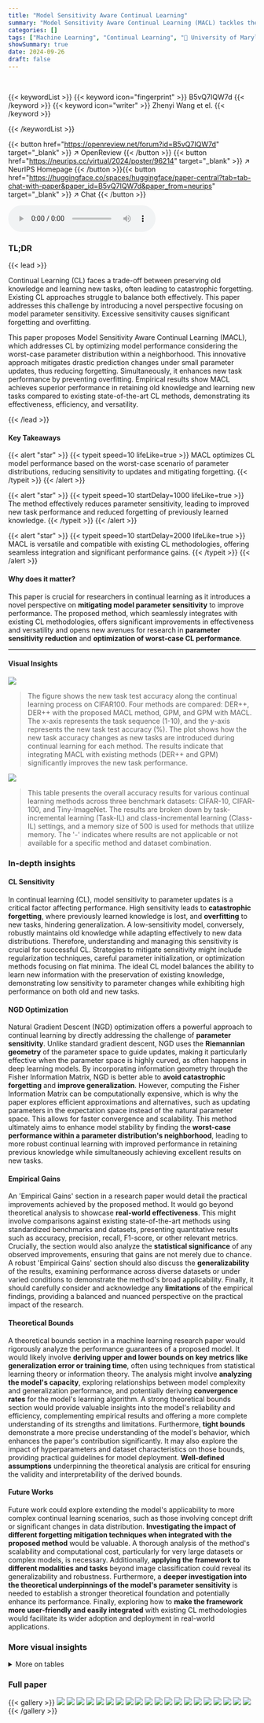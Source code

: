 ```yaml
---
title: "Model Sensitivity Aware Continual Learning"
summary: "Model Sensitivity Aware Continual Learning (MACL) tackles the CL challenge by optimizing model performance based on parameter distribution, achieving superior old knowledge retention and new task perf..."
categories: []
tags: ["Machine Learning", "Continual Learning", "🏢 University of Maryland College Park",]
showSummary: true
date: 2024-09-26
draft: false
---
```


<br>

{{< keywordList >}}
{{< keyword icon="fingerprint" >}} B5vQ7IQW7d {{< /keyword >}}
{{< keyword icon="writer" >}} Zhenyi Wang et el. {{< /keyword >}}
 
{{< /keywordList >}}

{{< button href="https://openreview.net/forum?id=B5vQ7IQW7d" target="_blank" >}}
↗ OpenReview
{{< /button >}}
{{< button href="https://neurips.cc/virtual/2024/poster/96214" target="_blank" >}}
↗ NeurIPS Homepage
{{< /button >}}{{< button href="https://huggingface.co/spaces/huggingface/paper-central?tab=tab-chat-with-paper&paper_id=B5vQ7IQW7d&paper_from=neurips" target="_blank" >}}
↗ Chat
{{< /button >}}



<audio controls>
    <source src="https://ai-paper-reviewer.com/B5vQ7IQW7d/podcast.wav" type="audio/wav">
    Your browser does not support the audio element.
</audio>


### TL;DR


{{< lead >}}

Continual Learning (CL) faces a trade-off between preserving old knowledge and learning new tasks, often leading to catastrophic forgetting. Existing CL approaches struggle to balance both effectively.  This paper addresses this challenge by introducing a novel perspective focusing on model parameter sensitivity.  Excessive sensitivity causes significant forgetting and overfitting. 

This paper proposes Model Sensitivity Aware Continual Learning (MACL), which addresses CL by optimizing model performance considering the worst-case parameter distribution within a neighborhood.  This innovative approach mitigates drastic prediction changes under small parameter updates, thus reducing forgetting.  Simultaneously, it enhances new task performance by preventing overfitting.  Empirical results show MACL achieves superior performance in retaining old knowledge and learning new tasks compared to existing state-of-the-art CL methods, demonstrating its effectiveness, efficiency, and versatility.

{{< /lead >}}


#### Key Takeaways

{{< alert "star" >}}
{{< typeit speed=10 lifeLike=true >}} MACL optimizes CL model performance based on the worst-case scenario of parameter distributions, reducing sensitivity to updates and mitigating forgetting. {{< /typeit >}}
{{< /alert >}}

{{< alert "star" >}}
{{< typeit speed=10 startDelay=1000 lifeLike=true >}} The method effectively reduces parameter sensitivity, leading to improved new task performance and reduced forgetting of previously learned knowledge. {{< /typeit >}}
{{< /alert >}}

{{< alert "star" >}}
{{< typeit speed=10 startDelay=2000 lifeLike=true >}} MACL is versatile and compatible with existing CL methodologies, offering seamless integration and significant performance gains. {{< /typeit >}}
{{< /alert >}}

#### Why does it matter?
This paper is crucial for researchers in continual learning as it introduces a novel perspective on **mitigating model parameter sensitivity** to improve performance. The proposed method, which seamlessly integrates with existing CL methodologies, offers significant improvements in effectiveness and versatility and opens new avenues for research in **parameter sensitivity reduction** and **optimization of worst-case CL performance**.

------
#### Visual Insights



![](https://ai-paper-reviewer.com/B5vQ7IQW7d/figures_7_1.jpg)

> The figure shows the new task test accuracy along the continual learning process on CIFAR100.  Four methods are compared: DER++, DER++ with the proposed MACL method, GPM, and GPM with MACL.  The x-axis represents the task sequence (1-10), and the y-axis represents the new task test accuracy (%). The plot shows how the new task accuracy changes as new tasks are introduced during continual learning for each method.  The results indicate that integrating MACL with existing methods (DER++ and GPM) significantly improves the new task performance.





![](https://ai-paper-reviewer.com/B5vQ7IQW7d/tables_7_1.jpg)

> This table presents the overall accuracy results for various continual learning methods across three benchmark datasets: CIFAR-10, CIFAR-100, and Tiny-ImageNet.  The results are broken down by task-incremental learning (Task-IL) and class-incremental learning (Class-IL) settings,  and a memory size of 500 is used for methods that utilize memory.  The '-' indicates where results are not applicable or not available for a specific method and dataset combination.





### In-depth insights


#### CL Sensitivity
In continual learning (CL), model sensitivity to parameter updates is a critical factor affecting performance.  High sensitivity leads to **catastrophic forgetting**, where previously learned knowledge is lost, and **overfitting** to new tasks, hindering generalization.  A low-sensitivity model, conversely, robustly maintains old knowledge while adapting effectively to new data distributions.  Therefore, understanding and managing this sensitivity is crucial for successful CL.  Strategies to mitigate sensitivity might include regularization techniques, careful parameter initialization, or optimization methods focusing on flat minima. The ideal CL model balances the ability to learn new information with the preservation of existing knowledge, demonstrating low sensitivity to parameter changes while exhibiting high performance on both old and new tasks.

#### NGD Optimization
Natural Gradient Descent (NGD) optimization offers a powerful approach to continual learning by directly addressing the challenge of **parameter sensitivity**.  Unlike standard gradient descent, NGD uses the **Riemannian geometry** of the parameter space to guide updates, making it particularly effective when the parameter space is highly curved, as often happens in deep learning models. By incorporating information geometry through the Fisher Information Matrix, NGD is better able to **avoid catastrophic forgetting** and **improve generalization**. However, computing the Fisher Information Matrix can be computationally expensive, which is why the paper explores efficient approximations and alternatives, such as updating parameters in the expectation space instead of the natural parameter space. This allows for faster convergence and scalability.  This method ultimately aims to enhance model stability by finding the **worst-case performance within a parameter distribution's neighborhood**, leading to more robust continual learning with improved performance in retaining previous knowledge while simultaneously achieving excellent results on new tasks.

#### Empirical Gains
An 'Empirical Gains' section in a research paper would detail the practical improvements achieved by the proposed method.  It would go beyond theoretical analysis to showcase **real-world effectiveness**. This might involve comparisons against existing state-of-the-art methods using standardized benchmarks and datasets, presenting quantitative results such as accuracy, precision, recall, F1-score, or other relevant metrics.  Crucially, the section would also analyze the **statistical significance** of any observed improvements, ensuring that gains are not merely due to chance.  A robust 'Empirical Gains' section should also discuss the **generalizability** of the results, examining performance across diverse datasets or under varied conditions to demonstrate the method's broad applicability.  Finally, it should carefully consider and acknowledge any **limitations** of the empirical findings, providing a balanced and nuanced perspective on the practical impact of the research.

#### Theoretical Bounds
A theoretical bounds section in a machine learning research paper would rigorously analyze the performance guarantees of a proposed model.  It would likely involve **deriving upper and lower bounds on key metrics like generalization error or training time**, often using techniques from statistical learning theory or information theory. The analysis might involve **analyzing the model's capacity**, exploring relationships between model complexity and generalization performance, and potentially deriving **convergence rates** for the model's learning algorithm.  A strong theoretical bounds section would provide valuable insights into the model's reliability and efficiency, complementing empirical results and offering a more complete understanding of its strengths and limitations.  Furthermore, **tight bounds** demonstrate a more precise understanding of the model's behavior, which enhances the paper's contribution significantly.  It may also explore the impact of hyperparameters and dataset characteristics on those bounds, providing practical guidelines for model deployment.  **Well-defined assumptions** underpinning the theoretical analysis are critical for ensuring the validity and interpretability of the derived bounds.

#### Future Works
Future work could explore extending the model's applicability to more complex continual learning scenarios, such as those involving concept drift or significant changes in data distribution.  **Investigating the impact of different forgetting mitigation techniques when integrated with the proposed method** would be valuable.  A thorough analysis of the method's scalability and computational cost, particularly for very large datasets or complex models, is necessary. Additionally, **applying the framework to different modalities and tasks** beyond image classification could reveal its generalizability and robustness.  Furthermore, a **deeper investigation into the theoretical underpinnings of the model's parameter sensitivity** is needed to establish a stronger theoretical foundation and potentially enhance its performance.  Finally, exploring how to **make the framework more user-friendly and easily integrated** with existing CL methodologies would facilitate its wider adoption and deployment in real-world applications.


### More visual insights




<details>
<summary>More on tables
</summary>


![](https://ai-paper-reviewer.com/B5vQ7IQW7d/tables_8_1.jpg)
> This table presents the overall accuracy results for task-incremental learning (Task-IL) and class-incremental learning (Class-IL) on three benchmark datasets: CIFAR-10, CIFAR-100, and Tiny-ImageNet.  The results are reported for various continual learning methods (including the proposed MACL method and several baselines) and compare their performance under different learning scenarios. A memory size of 500 is used across all experiments.

![](https://ai-paper-reviewer.com/B5vQ7IQW7d/tables_8_2.jpg)
> This table presents the results of Task-IL and Class-IL experiments conducted on CIFAR-100 and Tiny-ImageNet datasets using a memory size of 2000.  It compares the performance of different continual learning methods (ER, ER+MACL, DER++, DER+++MACL, LODE, and LODE+MACL) in terms of overall accuracy. The results show the impact of integrating the proposed MACL method with existing continual learning approaches.

![](https://ai-paper-reviewer.com/B5vQ7IQW7d/tables_9_1.jpg)
> This table shows the overall accuracy results of integrating DER++ with MACL on the Tiny-ImageNet dataset.  The experiment was conducted using a memory buffer size of 500, and the number of tasks in the continual learning sequence was varied (10 and 20 tasks).  The results demonstrate the performance improvement achieved by integrating MACL with DER++, even with longer task sequences, highlighting the effectiveness of the method in improving overall accuracy across multiple tasks.

![](https://ai-paper-reviewer.com/B5vQ7IQW7d/tables_21_1.jpg)
> This table presents the results of an ablation study on the hyperparameter η, which controls the sensitivity of the model to parameter updates.  The study evaluates the effect of different values of η on the overall accuracy of the model on two datasets, CIFAR100 and Tiny-ImageNet, when performing task-incremental learning (Task-IL).  The results show how the model's performance changes as the sensitivity to parameter updates is adjusted.

![](https://ai-paper-reviewer.com/B5vQ7IQW7d/tables_22_1.jpg)
> This table compares the performance of the proposed method MACL using two different optimization methods: Natural Gradient Descent (NGD) and Gradient Descent (GD).  The results show the overall accuracy achieved on two benchmark datasets, CIFAR100 and Tiny-ImageNet, under the task-incremental learning setting. This demonstrates the impact of the optimization method on the model's ability to retain knowledge and achieve good performance on new tasks.  The values show the improvement of using NGD compared to GD for MACL.

![](https://ai-paper-reviewer.com/B5vQ7IQW7d/tables_22_2.jpg)
> This table presents the results of online continual learning experiments on the CIFAR100 dataset under blurry boundary conditions.  It compares the performance of the MKD(PCR) method alone with the performance of MKD(PCR) enhanced by the proposed MACL method.  The comparison is made across varying memory sizes (1000, 2000, and 5000). The results demonstrate the improvement in accuracy achieved by integrating MACL into the baseline MKD(PCR) method.

![](https://ai-paper-reviewer.com/B5vQ7IQW7d/tables_22_3.jpg)
> This table presents the results of online continual learning experiments on the Tiny-ImageNet dataset under blurry boundary conditions. It compares the performance of the MKD(PCR) method with and without the proposed MACL approach, across three different memory sizes (2000, 5000, and 10000). The results show the improvement achieved by integrating MACL into the MKD(PCR) method for enhancing online continual learning performance under challenging conditions.

![](https://ai-paper-reviewer.com/B5vQ7IQW7d/tables_22_4.jpg)
> This table shows the overall accuracy results of integrating the proposed MACL method with the DER++ baseline method on the Tiny-ImageNet dataset.  The experiment is performed using a memory buffer size of 500 and varies the number of tasks in the sequence to assess the impact of longer task sequences. The results are reported separately for both Class-IL and Task-IL scenarios.  The table highlights that even with longer sequences of tasks, the MACL method improves performance compared to the baseline DER++ method.

![](https://ai-paper-reviewer.com/B5vQ7IQW7d/tables_22_5.jpg)
> This table presents a comparison of the performance of various continual learning methods (ER, ER+MACL, DER++, and DER++MACL) on the 5-datasets benchmark, which consists of five distinct datasets (CIFAR-10, MNIST, Fashion-MNIST, SVHN, and notMNIST).  The results are shown for both Class-IL (class-incremental learning) and Task-IL (task-incremental learning) settings.  The table showcases the accuracy achieved by each method, illustrating the effectiveness of MACL when integrated with other continual learning techniques. 

![](https://ai-paper-reviewer.com/B5vQ7IQW7d/tables_22_6.jpg)
> This table presents the overall accuracy achieved using the MEMO algorithm alone and when combined with the proposed MACL method.  The experiment uses ResNet32 as the base model and a memory buffer of 2000. The results showcase the improvement in accuracy obtained by integrating MACL with MEMO.

![](https://ai-paper-reviewer.com/B5vQ7IQW7d/tables_22_7.jpg)
> This table presents the overall accuracy results for Class-IL and Task-IL scenarios on the CIFAR100 dataset using a Vision Transformer (ViT) model.  The results compare the performance of the DER++ method alone against the performance of DER++ integrated with the proposed MACL method.  The memory buffer size is set to 500.  The table shows that incorporating MACL into DER++ improves the overall accuracy for both Class-IL and Task-IL settings.

![](https://ai-paper-reviewer.com/B5vQ7IQW7d/tables_23_1.jpg)
> This table presents the results of the ImageNet-R experiments.  It shows the performance (Class-IL and Task-IL accuracy) of four different continual learning methods: DER++, DER++ with the proposed MACL method, LODE, and LODE with MACL.  The memory size used was 500. The results demonstrate the improvement in accuracy achieved by integrating the MACL method with existing state-of-the-art continual learning approaches.

![](https://ai-paper-reviewer.com/B5vQ7IQW7d/tables_23_2.jpg)
> This table presents the results of the CUB200 dataset experiment.  It shows the overall accuracy for class-incremental learning (Class-IL) and task-incremental learning (Task-IL) using different continual learning methods. The methods compared include DER++, DER++ with the proposed MACL method, LODE, and LODE with MACL.  The table highlights the performance gains achieved by integrating the MACL method with existing continual learning techniques.

![](https://ai-paper-reviewer.com/B5vQ7IQW7d/tables_23_3.jpg)
> This table shows the running time (in seconds) for training a single epoch on the CIFAR100 dataset for several continual learning (CL) methods, both with and without the integration of the proposed Model Sensitivity Aware Continual Learning (MACL) method.  The table compares the efficiency gains obtained by incorporating MACL into existing CL techniques.

![](https://ai-paper-reviewer.com/B5vQ7IQW7d/tables_23_4.jpg)
> This table presents the overall accuracy results for Task-IL and Class-IL experiments conducted on three datasets: CIFAR10, CIFAR100, and Tiny-ImageNet.  The results are categorized by method and include a comparison with fine-tuning and joint training baselines. The memory size used for the experiments was 500.  A '-' symbol denotes that the result is not applicable or available for that particular method and dataset combination.

</details>




### Full paper

{{< gallery >}}
<img src="https://ai-paper-reviewer.com/B5vQ7IQW7d/1.png" class="grid-w50 md:grid-w33 xl:grid-w25" />
<img src="https://ai-paper-reviewer.com/B5vQ7IQW7d/2.png" class="grid-w50 md:grid-w33 xl:grid-w25" />
<img src="https://ai-paper-reviewer.com/B5vQ7IQW7d/3.png" class="grid-w50 md:grid-w33 xl:grid-w25" />
<img src="https://ai-paper-reviewer.com/B5vQ7IQW7d/4.png" class="grid-w50 md:grid-w33 xl:grid-w25" />
<img src="https://ai-paper-reviewer.com/B5vQ7IQW7d/5.png" class="grid-w50 md:grid-w33 xl:grid-w25" />
<img src="https://ai-paper-reviewer.com/B5vQ7IQW7d/6.png" class="grid-w50 md:grid-w33 xl:grid-w25" />
<img src="https://ai-paper-reviewer.com/B5vQ7IQW7d/7.png" class="grid-w50 md:grid-w33 xl:grid-w25" />
<img src="https://ai-paper-reviewer.com/B5vQ7IQW7d/8.png" class="grid-w50 md:grid-w33 xl:grid-w25" />
<img src="https://ai-paper-reviewer.com/B5vQ7IQW7d/9.png" class="grid-w50 md:grid-w33 xl:grid-w25" />
<img src="https://ai-paper-reviewer.com/B5vQ7IQW7d/10.png" class="grid-w50 md:grid-w33 xl:grid-w25" />
<img src="https://ai-paper-reviewer.com/B5vQ7IQW7d/11.png" class="grid-w50 md:grid-w33 xl:grid-w25" />
<img src="https://ai-paper-reviewer.com/B5vQ7IQW7d/12.png" class="grid-w50 md:grid-w33 xl:grid-w25" />
<img src="https://ai-paper-reviewer.com/B5vQ7IQW7d/13.png" class="grid-w50 md:grid-w33 xl:grid-w25" />
<img src="https://ai-paper-reviewer.com/B5vQ7IQW7d/14.png" class="grid-w50 md:grid-w33 xl:grid-w25" />
<img src="https://ai-paper-reviewer.com/B5vQ7IQW7d/15.png" class="grid-w50 md:grid-w33 xl:grid-w25" />
<img src="https://ai-paper-reviewer.com/B5vQ7IQW7d/16.png" class="grid-w50 md:grid-w33 xl:grid-w25" />
<img src="https://ai-paper-reviewer.com/B5vQ7IQW7d/17.png" class="grid-w50 md:grid-w33 xl:grid-w25" />
<img src="https://ai-paper-reviewer.com/B5vQ7IQW7d/18.png" class="grid-w50 md:grid-w33 xl:grid-w25" />
<img src="https://ai-paper-reviewer.com/B5vQ7IQW7d/19.png" class="grid-w50 md:grid-w33 xl:grid-w25" />
<img src="https://ai-paper-reviewer.com/B5vQ7IQW7d/20.png" class="grid-w50 md:grid-w33 xl:grid-w25" />
{{< /gallery >}}